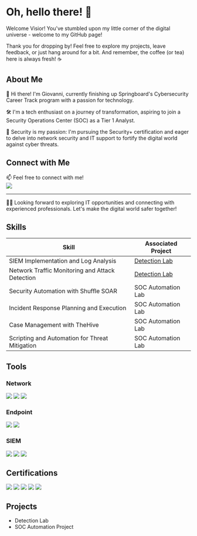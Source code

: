 # Oh, hello there! 🚀

Welcome Visior! You've stumbled upon my little corner of the digital universe - welcome to my GitHub page!

Thank you for dropping by! Feel free to explore my projects, leave feedback, or just hang around for a bit. And remember, the coffee (or tea) here is always fresh! ☕️

## About Me

👋 Hi there! I'm Giovanni, currently finishing up Springboard's Cybersecurity Career Track program with a passion for technology.

🛠️ I'm a tech enthusiast on a journey of transformation, aspiring to join a Security Operations Center (SOC) as a Tier 1 Analyst.

🔐 Security is my passion: I'm pursuing the Security+ certification and eager to delve into network security and IT support to fortify the digital world against cyber threats.

## Connect with Me

📫 Feel free to connect with me!    
<a href="https://www.linkedin.com/in/geobarbosalima/"><img src="https://img.shields.io/badge/-LinkedIn-0072b1?&style=for-the-badge&logo=linkedin&logoColor=white" /></a>

---

👨‍💻 Looking forward to exploring IT opportunities and connecting with experienced professionals. Let's make the digital world safer together!


## Skills
<!--[Provide skills and associated project. Hyperlink the project - Remove this afterwards]-->

| Skill                                         | Associated Project         |
|-----------------------------------------------|----------------------------|
| SIEM Implementation and Log Analysis          | <a href="https://google.com">Detection Lab</a>|
| Network Traffic Monitoring and Attack Detection | <a href="https://google.com">Detection Lab</a>|
| Security Automation with Shuffle SOAR         | SOC Automation Lab|
| Incident Response Planning and Execution      | SOC Automation Lab|
| Case Management with TheHive                  | SOC Automation Lab|
| Scripting and Automation for Threat Mitigation | SOC Automation Lab|

## Tools
<!--[Tools to provide and break them down into categories. Use ChatGPT to help create the link - Remove this afterwards]-->

### Network
<div>
    <img src="https://img.shields.io/badge/-Wireshark-1679A7?&style=for-the-badge&logo=Wireshark&logoColor=white" />
    <img src="https://img.shields.io/badge/-Suricata-EF3B2D?&style=for-the-badge&logo=Suricata&logoColor=white" />
    <img src="https://img.shields.io/badge/-Zeek-777BB4?&style=for-the-badge&logo=Zeek&logoColor=white" />
</div>

### Endpoint
<div>
    <img src="https://img.shields.io/badge/-Microsoft_Defender_for_Endpoint-00A4EF?&style=for-the-badge&logo=Microsoft&logoColor=white" />
    <img src="https://img.shields.io/badge/-Velociraptor-4B275F?&style=for-the-badge&logo=Velociraptor&logoColor=white" />
</div>

### SIEM
<div>
    <img src="https://img.shields.io/badge/-Microsoft_Sentinel-0078D4?&style=for-the-badge&logo=Microsoft&logoColor=white" />
    <img src="https://img.shields.io/badge/-Splunk-000000?&style=for-the-badge&logo=Splunk&logoColor=white" />
    <img src="https://img.shields.io/badge/-Elastic-005571?&style=for-the-badge&logo=Elastic&logoColor=white" />
</div>

## Certifications
<!--[Provide certifications I have obtained. Use ChatGPT to help create the link - Remove this afterwards]-->
<div>
<img src="https://img.shields.io/badge/-Security%2B-FF0000?&style=for-the-badge&logo=CompTIA&logoColor=white" />
<img src="https://img.shields.io/badge/-Network%2B-007ACC?&style=for-the-badge&logo=CompTIA&logoColor=white" />
<img src="https://img.shields.io/badge/-A%2B-4D4D4D?&style=for-the-badge&logo=CompTIA&logoColor=white" />
<img src="https://img.shields.io/badge/-CDSA-006400?&style=for-the-badge&logoColor=white" />
<img src="https://img.shields.io/badge/-CCD-000080?&style=for-the-badge&logoColor=white" />
</div>

## Projects
- Detection Lab
- SOC Automation Project
